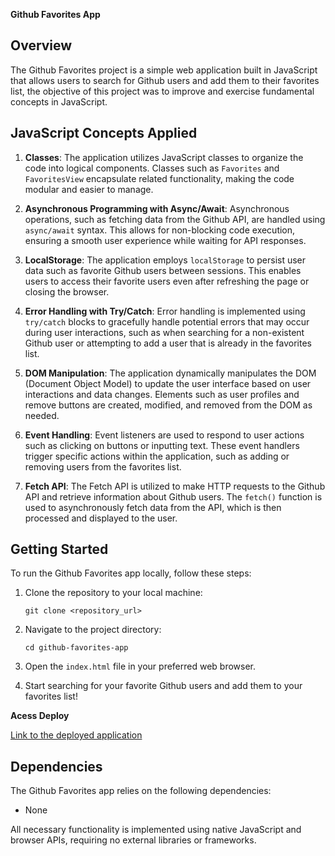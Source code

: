 **Github Favorites App**

## Overview

The Github Favorites project is a simple web application built in JavaScript that allows users to search for Github users and add them to their favorites list, the objective of this project was to improve and exercise fundamental concepts in JavaScript.

## JavaScript Concepts Applied

1. **Classes**: The application utilizes JavaScript classes to organize the code into logical components. Classes such as `Favorites` and `FavoritesView` encapsulate related functionality, making the code modular and easier to manage.

2. **Asynchronous Programming with Async/Await**: Asynchronous operations, such as fetching data from the Github API, are handled using `async/await` syntax. This allows for non-blocking code execution, ensuring a smooth user experience while waiting for API responses.

3. **LocalStorage**: The application employs `localStorage` to persist user data such as favorite Github users between sessions. This enables users to access their favorite users even after refreshing the page or closing the browser.

4. **Error Handling with Try/Catch**: Error handling is implemented using `try/catch` blocks to gracefully handle potential errors that may occur during user interactions, such as when searching for a non-existent Github user or attempting to add a user that is already in the favorites list.

5. **DOM Manipulation**: The application dynamically manipulates the DOM (Document Object Model) to update the user interface based on user interactions and data changes. Elements such as user profiles and remove buttons are created, modified, and removed from the DOM as needed.

6. **Event Handling**: Event listeners are used to respond to user actions such as clicking on buttons or inputting text. These event handlers trigger specific actions within the application, such as adding or removing users from the favorites list.

7. **Fetch API**: The Fetch API is utilized to make HTTP requests to the Github API and retrieve information about Github users. The `fetch()` function is used to asynchronously fetch data from the API, which is then processed and displayed to the user.

## Getting Started

To run the Github Favorites app locally, follow these steps:

1. Clone the repository to your local machine:
   ```
   git clone <repository_url>
   ```

2. Navigate to the project directory:
   ```
   cd github-favorites-app
   ```

3. Open the `index.html` file in your preferred web browser.

4. Start searching for your favorite Github users and add them to your favorites list!

**Acess Deploy**

[Link to the deployed application](https://patrickluizdev.github.io/GithubFavorites/)

## Dependencies

The Github Favorites app relies on the following dependencies:

- None

All necessary functionality is implemented using native JavaScript and browser APIs, requiring no external libraries or frameworks.